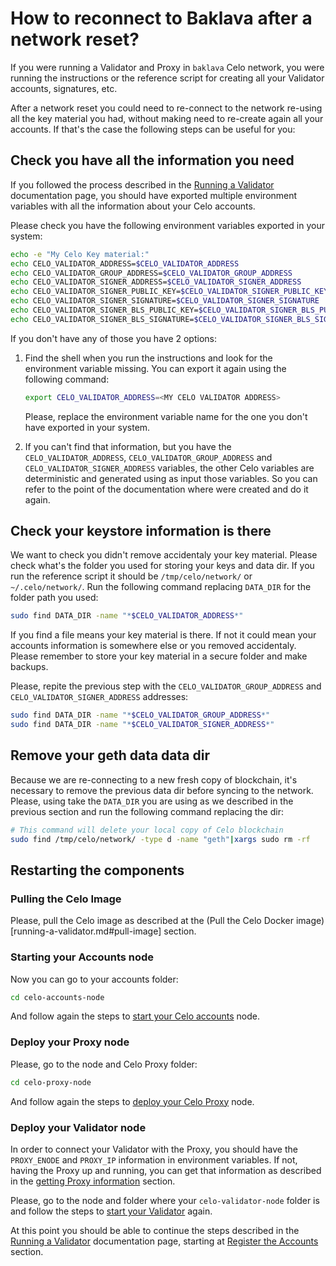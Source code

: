 # How to reconnect to Baklava after a network reset?

If you were running a Validator and Proxy in `baklava` Celo network, you were running the instructions or the reference script for creating all your Validator accounts, signatures, etc.

After a network reset you could need to re-connect to the network re-using all the key material you had, without making need to re-create again all your accounts. If that's the case the following steps can be useful for you:

## Check you have all the information you need

If you followed the process described in the [Running a Validator](running-a-validator.md) documentation page, you should have exported multiple environment variables with all the information about your Celo accounts.

Please check you have the following environment variables exported in your system:

```bash
echo -e "My Celo Key material:"
echo CELO_VALIDATOR_ADDRESS=$CELO_VALIDATOR_ADDRESS
echo CELO_VALIDATOR_GROUP_ADDRESS=$CELO_VALIDATOR_GROUP_ADDRESS
echo CELO_VALIDATOR_SIGNER_ADDRESS=$CELO_VALIDATOR_SIGNER_ADDRESS
echo CELO_VALIDATOR_SIGNER_PUBLIC_KEY=$CELO_VALIDATOR_SIGNER_PUBLIC_KEY
echo CELO_VALIDATOR_SIGNER_SIGNATURE=$CELO_VALIDATOR_SIGNER_SIGNATURE
echo CELO_VALIDATOR_SIGNER_BLS_PUBLIC_KEY=$CELO_VALIDATOR_SIGNER_BLS_PUBLIC_KEY
echo CELO_VALIDATOR_SIGNER_BLS_SIGNATURE=$CELO_VALIDATOR_SIGNER_BLS_SIGNATURE
```

If you don't have any of those you have 2 options:

1.  Find the shell when you run the instructions and look for the environment variable missing. You can export it again using the following command:

    ```bash
    export CELO_VALIDATOR_ADDRESS=<MY CELO VALIDATOR ADDRESS>
    ```

    Please, replace the environment variable name for the one you don't have exported in your system.

2.  If you can't find that information, but you have the `CELO_VALIDATOR_ADDRESS`, `CELO_VALIDATOR_GROUP_ADDRESS` and `CELO_VALIDATOR_SIGNER_ADDRESS` variables, the other Celo variables are deterministic and generated using as input those variables. So you can refer to the point of the documentation where were created and do it again.

## Check your keystore information is there

We want to check you didn't remove accidentaly your key material. Please check what's the folder you used for storing your keys and data dir. If you run the reference script it should be `/tmp/celo/network/` or `~/.celo/network/`. Run the following command replacing `DATA_DIR` for the folder path you used:

```bash
sudo find DATA_DIR -name "*$CELO_VALIDATOR_ADDRESS*"
```

If you find a file means your key material is there. If not it could mean your accounts information is somewhere else or you removed accidentaly. Please remember to store your key material in a secure folder and make backups.

Please, repite the previous step with the `CELO_VALIDATOR_GROUP_ADDRESS` and `CELO_VALIDATOR_SIGNER_ADDRESS` addresses:

```bash
sudo find DATA_DIR -name "*$CELO_VALIDATOR_GROUP_ADDRESS*"
sudo find DATA_DIR -name "*$CELO_VALIDATOR_SIGNER_ADDRESS*"
```

## Remove your geth data data dir

Because we are re-connecting to a new fresh copy of blockchain, it's necessary to remove the previous data dir before syncing to the network. Please, using take the `DATA_DIR` you are using as we described in the previous section and run the following command replacing the dir:

```bash
# This command will delete your local copy of Celo blockchain
sudo find /tmp/celo/network/ -type d -name "geth"|xargs sudo rm -rf
```

## Restarting the components

### Pulling the Celo Image

Please, pull the Celo image as described at the (Pull the Celo Docker image)[running-a-validator.md#pull-image] section.

### Starting your Accounts node

Now you can go to your accounts folder:

```bash
cd celo-accounts-node
```

And follow again the steps to [start your Celo accounts](running-a-validator.md#starting-celo-accounts) node.

### Deploy your Proxy node

Please, go to the node and Celo Proxy folder:

```bash
cd celo-proxy-node
```

And follow again the steps to [deploy your Celo Proxy](running-a-validator.md#starting-celo-proxy) node.

### Deploy your Validator node

In order to connect your Validator with the Proxy, you should have the `PROXY_ENODE` and `PROXY_IP` information in environment variables. If not, having the Proxy up and running, you can get that information as described in the [getting Proxy information](running-a-validator.md#getting-proxy-info) section.

Please, go to the node and folder where your `celo-validator-node` folder is and follow the steps to [start your Validator](running-a-validator.md#deploy-validator) again.

At this point you should be able to continue the steps described in the [Running a Validator](running-a-validator.md) documentation page, starting at [Register the Accounts](running-a-validator.md#register-accounts) section.
